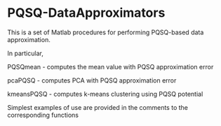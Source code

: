# PQSQ-DataApproximators

This is a set of Matlab procedures for performing PQSQ-based data approximation.

In particular,

PQSQmean - computes the mean value with PQSQ approximation error 

pcaPQSQ - computes PCA with PQSQ approximation error 

kmeansPQSQ - computes k-means clustering using PQSQ potential

Simplest examples of use are provided in the comments to the corresponding functions